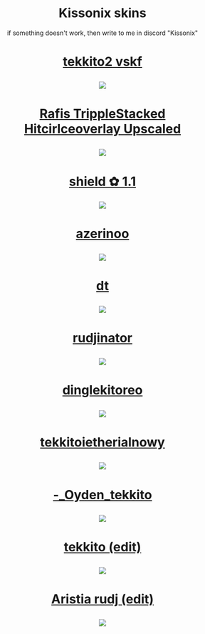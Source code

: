 <h1 align="center">Kissonix skins</h1>
<p align="center" >
  if something doesn't work, then write to me in discord "Kissonix"
</p>
<h1 align="center">
  <a href="https://github.com/Kisson1x/skins/raw/refs/heads/main/_%E2%80%A2%20tekkito2_vskf.osk">
    <p align="center">
      tekkito2 vskf
    </p>
    <img src="https://github.com/thepro2k/Maliszewski-osu-skins/assets/108192718/49b1bc8f-9bc3-4952-bf78-0276e2ec54d8"/>
  </a>
</h1>
<h1 align="center">
  <a href="https://github.com/Kisson1x/skins/raw/refs/heads/main/Rafis%20TrippleStacked%20Hitcirlceoverlay%20Upscaled.osk">
    <p align="center">
      Rafis TrippleStacked Hitcirlceoverlay Upscaled
    </p>
    <img src="https://i.ibb.co/3WpF3vP/screenshot042.jpg"/>
  </a>
</h1>
<h1 align="center">
  <a href="https://github.com/Kisson1x/skins/raw/refs/heads/main/shield%20%E2%9C%BF%201.1.osk">
    <p align="center">
      shield ✿ 1.1
    </p>
    <img src="https://i.ibb.co/x81FGkXW/screenshot050.jpg"/>
  </a>
</h1>
<h1 align="center">
  <a href="https://github.com/Kisson1x/skins/raw/refs/heads/main/azerinoo.osk">
    <p align="center">
      azerinoo
    </p>
    <img src="https://i.ibb.co/LrGWkqT/screenshot022.jpg"/>
  </a>
</h1>
<h1 align="center">
  <a href="https://github.com/Kisson1x/skins/raw/refs/heads/main/dt.osk">
    <p align="center">
      dt
    </p>
    <img src="https://i.ibb.co/0nDRLQr/screenshot015.jpg"/>
  </a>
</h1>
<h1 align="center">
  <a href="https://github.com/Kisson1x/skins/raw/refs/heads/main/rudjinator.osk">
    <p align="center">
      rudjinator
    </p>
    <img src="https://i.ibb.co/LdpgP2PB/screenshot024.jpg"/>
  </a>
</h1>
<h1 align="center">
  <a href="https://github.com/Kisson1x/skins/raw/refs/heads/main/dinglekitoreo.osk">
    <p align="center">
      dinglekitoreo
    </p>
    <img src="https://i.ibb.co/R7120SF/screenshot018.jpg"/>
  </a>
</h1>
<h1 align="center">
  <a href="https://github.com/Kisson1x/skins/raw/refs/heads/main/tekkitoietherialnowy.osk">
    <p align="center">
      tekkitoietherialnowy
    </p>
    <img src="https://i.ibb.co/sq1wfZy/screenshot030.jpg"/>
  </a>
</h1>
<h1 align="center">
  <a href="https://github.com/Kisson1x/skins/raw/refs/heads/main/-_Oyden_tekkito.osk">
    <p align="center">
      -_Oyden_tekkito
    </p>
    <img src="https://i.ibb.co/fvFq3KQ/screenshot031.jpg"/>
  </a>
</h1>
<h1 align="center">
  <a href="https://github.com/Kisson1x/skins/raw/refs/heads/main/tekkito%20(edit).osk">
    <p align="center">
      tekkito (edit)
    </p>
    <img src="https://i.ibb.co/LdXWVjC/screenshot041.jpg"/>
  </a>
</h1>
<h1 align="center">
  <a href="https://github.com/Kisson1x/skins/raw/refs/heads/main/aristia%20rudj%20(edit).osk">
    <p align="center">
      Aristia rudj (edit)
    </p>
    <img src="https://i.ibb.co/KxnQ16s/screenshot043.jpg"/>
  </a>
</h1>
<!-- Skin template, part to edit are wrapped in ``
<h1 align="center">
  <a href="`link to the skin`">
    <p align="center">
      `skin's name`
    </p>
    <img src="`link to the screenshot`"/>
  </a>
</h1>
-->
